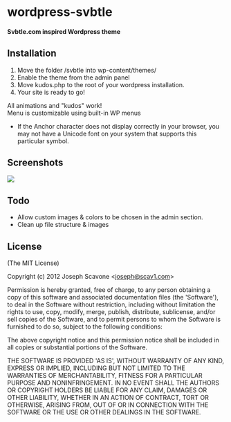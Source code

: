 # wordpress-svbtle
#### Svbtle.com inspired Wordpress theme

  [Follow me on twitter]: http://twitter.com/jscavone
## Installation
1. Move the folder /svbtle into wp-content/themes/
2. Enable the theme from the admin panel
3. Move kudos.php to the root of your wordpress installation.
4. Your site is ready to go!

All animations and "kudos" work!  
Menu is customizable using built-in WP menus  
* If the Anchor character does not display correctly in your browser, you may not have a Unicode font on your system that supports this	particular symbol.


## Screenshots 

![][1]

 [1]: https://github.com/scavone/wordpress-svbtle/raw/master/screenshot.png


## Todo
* Allow custom images & colors to be chosen in the admin section. 
* Clean up file structure & images

## License 

(The MIT License)

Copyright (c) 2012 Joseph Scavone &lt;joseph@scav1.com&gt;

Permission is hereby granted, free of charge, to any person obtaining
a copy of this software and associated documentation files (the
'Software'), to deal in the Software without restriction, including
without limitation the rights to use, copy, modify, merge, publish,
distribute, sublicense, and/or sell copies of the Software, and to
permit persons to whom the Software is furnished to do so, subject to
the following conditions:

The above copyright notice and this permission notice shall be
included in all copies or substantial portions of the Software.

THE SOFTWARE IS PROVIDED 'AS IS', WITHOUT WARRANTY OF ANY KIND,
EXPRESS OR IMPLIED, INCLUDING BUT NOT LIMITED TO THE WARRANTIES OF
MERCHANTABILITY, FITNESS FOR A PARTICULAR PURPOSE AND NONINFRINGEMENT.
IN NO EVENT SHALL THE AUTHORS OR COPYRIGHT HOLDERS BE LIABLE FOR ANY
CLAIM, DAMAGES OR OTHER LIABILITY, WHETHER IN AN ACTION OF CONTRACT,
TORT OR OTHERWISE, ARISING FROM, OUT OF OR IN CONNECTION WITH THE
SOFTWARE OR THE USE OR OTHER DEALINGS IN THE SOFTWARE.